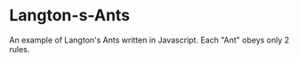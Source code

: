 # Langton-s-Ants
An example of Langton's Ants written in Javascript. Each "Ant" obeys only 2 rules.
